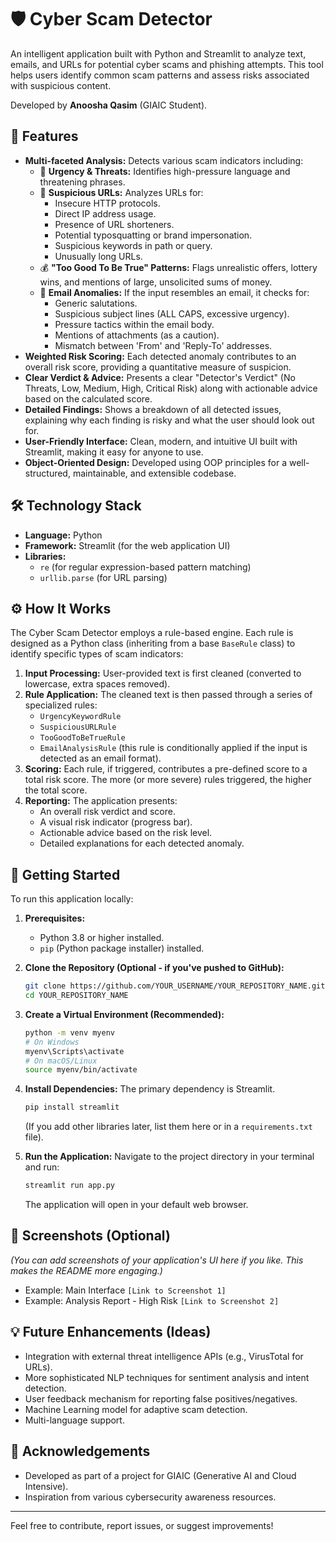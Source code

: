 # 🛡️ Cyber Scam Detector

An intelligent application built with Python and Streamlit to analyze text, emails, and URLs for potential cyber scams and phishing attempts. This tool helps users identify common scam patterns and assess risks associated with suspicious content.

Developed by **Anoosha Qasim** (GIAIC Student).

## 🚀 Features

- **Multi-faceted Analysis:** Detects various scam indicators including:
  - 🚨 **Urgency & Threats:** Identifies high-pressure language and threatening phrases.
  - 🔗 **Suspicious URLs:** Analyzes URLs for:
    - Insecure HTTP protocols.
    - Direct IP address usage.
    - Presence of URL shorteners.
    - Potential typosquatting or brand impersonation.
    - Suspicious keywords in path or query.
    - Unusually long URLs.
  - 💰 **"Too Good To Be True" Patterns:** Flags unrealistic offers, lottery wins, and mentions of large, unsolicited sums of money.
  - 📧 **Email Anomalies:** If the input resembles an email, it checks for:
    - Generic salutations.
    - Suspicious subject lines (ALL CAPS, excessive urgency).
    - Pressure tactics within the email body.
    - Mentions of attachments (as a caution).
    - Mismatch between 'From' and 'Reply-To' addresses.
- **Weighted Risk Scoring:** Each detected anomaly contributes to an overall risk score, providing a quantitative measure of suspicion.
- **Clear Verdict & Advice:** Presents a clear "Detector's Verdict" (No Threats, Low, Medium, High, Critical Risk) along with actionable advice based on the calculated score.
- **Detailed Findings:** Shows a breakdown of all detected issues, explaining why each finding is risky and what the user should look out for.
- **User-Friendly Interface:** Clean, modern, and intuitive UI built with Streamlit, making it easy for anyone to use.
- **Object-Oriented Design:** Developed using OOP principles for a well-structured, maintainable, and extensible codebase.

## 🛠️ Technology Stack

- **Language:** Python
- **Framework:** Streamlit (for the web application UI)
- **Libraries:**
  - `re` (for regular expression-based pattern matching)
  - `urllib.parse` (for URL parsing)

## ⚙️ How It Works

The Cyber Scam Detector employs a rule-based engine. Each rule is designed as a Python class (inheriting from a base `BaseRule` class) to identify specific types of scam indicators:

1.  **Input Processing:** User-provided text is first cleaned (converted to lowercase, extra spaces removed).
2.  **Rule Application:** The cleaned text is then passed through a series of specialized rules:
    - `UrgencyKeywordRule`
    - `SuspiciousURLRule`
    - `TooGoodToBeTrueRule`
    - `EmailAnalysisRule` (this rule is conditionally applied if the input is detected as an email format).
3.  **Scoring:** Each rule, if triggered, contributes a pre-defined score to a total risk score. The more (or more severe) rules triggered, the higher the total score.
4.  **Reporting:** The application presents:
    - An overall risk verdict and score.
    - A visual risk indicator (progress bar).
    - Actionable advice based on the risk level.
    - Detailed explanations for each detected anomaly.

## 🏁 Getting Started

To run this application locally:

1.  **Prerequisites:**

    - Python 3.8 or higher installed.
    - `pip` (Python package installer) installed.

2.  **Clone the Repository (Optional - if you've pushed to GitHub):**

    ```bash
    git clone https://github.com/YOUR_USERNAME/YOUR_REPOSITORY_NAME.git
    cd YOUR_REPOSITORY_NAME
    ```

3.  **Create a Virtual Environment (Recommended):**

    ```bash
    python -m venv myenv
    # On Windows
    myenv\Scripts\activate
    # On macOS/Linux
    source myenv/bin/activate
    ```

4.  **Install Dependencies:**
    The primary dependency is Streamlit.

    ```bash
    pip install streamlit
    ```

    (If you add other libraries later, list them here or in a `requirements.txt` file).

5.  **Run the Application:**
    Navigate to the project directory in your terminal and run:
    ```bash
    streamlit run app.py
    ```
    The application will open in your default web browser.

## 📸 Screenshots (Optional)

_(You can add screenshots of your application's UI here if you like. This makes the README more engaging.)_

- Example: Main Interface
  `[Link to Screenshot 1]`
- Example: Analysis Report - High Risk
  `[Link to Screenshot 2]`

## 💡 Future Enhancements (Ideas)

- Integration with external threat intelligence APIs (e.g., VirusTotal for URLs).
- More sophisticated NLP techniques for sentiment analysis and intent detection.
- User feedback mechanism for reporting false positives/negatives.
- Machine Learning model for adaptive scam detection.
- Multi-language support.

## 🙏 Acknowledgements

- Developed as part of a project for GIAIC (Generative AI and Cloud Intensive).
- Inspiration from various cybersecurity awareness resources.

---

Feel free to contribute, report issues, or suggest improvements!
